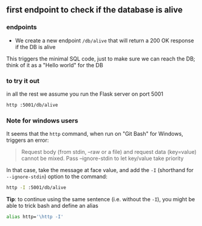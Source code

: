 ## first endpoint to check if the database is alive


### endpoints

- We create a new endpoint `/db/alive` that will return a 200 OK response if the DB is alive

This triggers the minimal SQL code, just to make sure we can reach the DB; think of it as a "Hello world" for the DB

### to try it out

in all the rest we assume you run the Flask server on port 5001  

```bash
http :5001/db/alive
```

### Note for windows users

It seems that the `http` command, when run on "Git Bash" for Windows, triggers an error:

> Request body (from stdin, –raw or a file) and request data (key=value) cannot be mixed. Pass –ignore-stdin to let key/value take priority

In that case, take the message at face value, and add the `-I` (shorthand for `--ignore-stdin`) option to the command:

```bash
http -I :5001/db/alive
```

**Tip**: to continue using the same sentence (i.e. without the `-I`), you might be able to trick bash and define an alias

```bash
alias http='\http -I'
```
